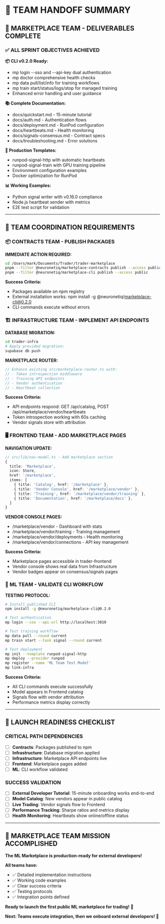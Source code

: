 # 🎯 TEAM HANDOFF SUMMARY

## 🏪 MARKETPLACE TEAM - DELIVERABLES COMPLETE

### ✅ ALL SPRINT OBJECTIVES ACHIEVED

**📦 CLI v0.2.0 Ready:**
- mp login --sso and --api-key dual authentication
- mp doctor comprehensive health checks
- mp data pull/list/info for training workflows
- mp train start/status/logs/stop for managed training
- Enhanced error handling and user guidance

**📚 Complete Documentation:**
- docs/quickstart.md - 15-minute tutorial
- docs/auth.md - Authentication flows
- docs/deployment.md - RunPod configuration
- docs/heartbeats.md - Health monitoring
- docs/signals-consensus.md - Contract specs
- docs/troubleshooting.md - Error solutions

**🚀 Production Templates:**
- runpod-signal-http with automatic heartbeats
- runpod-signal-train with GPU training pipeline
- Environment configuration examples
- Docker optimization for RunPod

**📊 Working Examples:**
- Python signal writer with v0.16.0 compliance
- Node.js heartbeat sender with metrics
- E2E test script for validation

---

## 🔗 TEAM COORDINATION REQUIREMENTS

### 📦 CONTRACTS TEAM - PUBLISH PACKAGES

**IMMEDIATE ACTION REQUIRED:**
```bash
cd /Users/mark/Documents/Trader/trader-marketplace
pnpm --filter @neuronetiq/marketplace-contracts publish --access public
pnpm --filter @neuronetiq/marketplace-cli publish --access public
```

**Success Criteria:**
- Packages available on npm registry
- External installation works: npm install -g @neuronetiq/marketplace-cli@0.2.0
- CLI commands execute without errors

### 🏗️ INFRASTRUCTURE TEAM - IMPLEMENT API ENDPOINTS

**DATABASE MIGRATION:**
```bash
cd trader-infra
# Apply provided migration:
supabase db push
```

**MARKETPLACE ROUTER:**
```typescript
// Enhance existing src/marketplace-router.ts with:
// - Token introspection middleware
// - Training API endpoints
// - Vendor authentication
// - Heartbeat collection
```

**Success Criteria:**
- API endpoints respond: GET /api/catalog, POST /api/marketplace/vendor/heartbeats
- Token introspection working with 60s caching
- Vendor signals store with attribution

### 🖥️ FRONTEND TEAM - ADD MARKETPLACE PAGES

**NAVIGATION UPDATE:**
```typescript
// src/lib/nav-model.ts - Add marketplace section
{
  title: 'Marketplace',
  icon: Store,
  href: '/marketplace',
  items: [
    { title: 'Catalog', href: '/marketplace' },
    { title: 'Vendor Console', href: '/marketplace/vendor' },
    { title: 'Training', href: '/marketplace/vendor/training' },
    { title: 'Documentation', href: '/marketplace/docs' },
  ]
}
```

**VENDOR CONSOLE PAGES:**
- /marketplace/vendor - Dashboard with stats
- /marketplace/vendor/training - Training management
- /marketplace/vendor/deployments - Health monitoring
- /marketplace/vendor/connections - API key management

**Success Criteria:**
- Marketplace pages accessible in trader-frontend
- Vendor console shows real data from Infrastructure
- Vendor badges appear on consensus/signals pages

### 🤖 ML TEAM - VALIDATE CLI WORKFLOW

**TESTING PROTOCOL:**
```bash
# Install published CLI
npm install -g @neuronetiq/marketplace-cli@0.2.0

# Test authentication
mp login --sso --api-url http://localhost:3010

# Test training workflow
mp data pull --round current
mp train start --task signal --round current

# Test deployment
mp init --template runpod-signal-http
mp deploy --provider runpod
mp register --name 'ML Team Test Model'
mp link-infra
```

**Success Criteria:**
- All CLI commands execute successfully
- Model appears in Frontend catalog
- Signals flow with vendor attribution
- Performance metrics display correctly

---

## 🚦 LAUNCH READINESS CHECKLIST

### CRITICAL PATH DEPENDENCIES

- [ ] **Contracts**: Packages published to npm
- [ ] **Infrastructure**: Database migration applied
- [ ] **Infrastructure**: Marketplace API endpoints live
- [ ] **Frontend**: Marketplace pages added
- [ ] **ML**: CLI workflow validated

### SUCCESS VALIDATION

- [ ] **External Developer Tutorial**: 15-minute onboarding works end-to-end
- [ ] **Model Catalog**: New vendors appear in public catalog
- [ ] **Live Trading**: Vendor signals flow to Frontend
- [ ] **Performance Tracking**: Sharpe ratios and metrics display
- [ ] **Health Monitoring**: Heartbeats show online/offline status

---

## 🎯 MARKETPLACE TEAM MISSION ACCOMPLISHED

**The ML Marketplace is production-ready for external developers!**

**All teams have:**
- ✅ Detailed implementation instructions
- ✅ Working code examples
- ✅ Clear success criteria
- ✅ Testing protocols
- ✅ Integration points defined

**Ready to launch the first public ML marketplace for trading!** 🚀

**Next: Teams execute integration, then we onboard external developers!** 🌟
